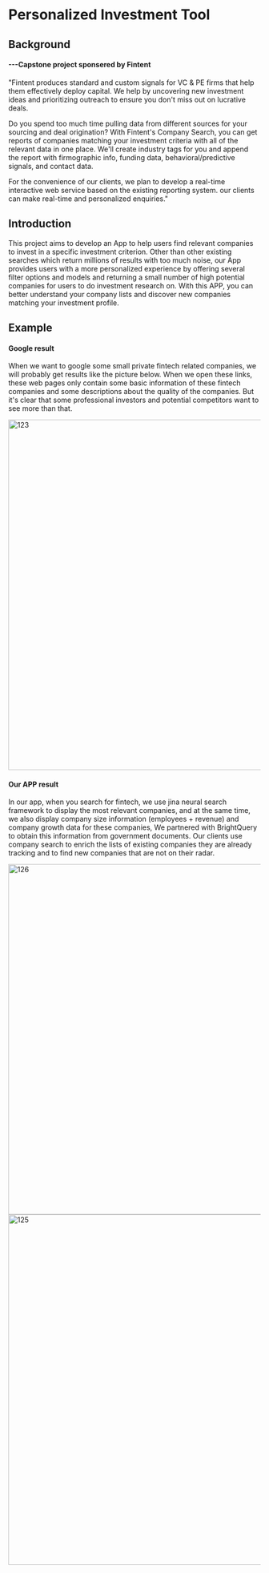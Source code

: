 # Personalized Investment Tool

## Background  
#### ---Capstone project sponsered by Fintent

"Fintent produces standard and custom signals for VC & PE firms that help them effectively deploy capital. We help by uncovering new investment ideas and prioritizing outreach to ensure you don't miss out on lucrative deals.

Do you spend too much time pulling data from different sources for your sourcing and deal origination?
With Fintent's Company Search, you can get reports of companies matching your investment criteria with all of the relevant data in one place. We'll create industry tags for you and append the report with firmographic info, funding data, behavioral/predictive signals, and contact data.

For the convenience of our clients, we plan to develop a real-time interactive web service based on the existing reporting system. our clients can make real-time and personalized enquiries."

## Introduction
This project aims to develop an App to help users find relevant companies to invest in a specific investment criterion. Other than other existing searches which return millions of results with too much noise, our App provides users with a more personalized experience by offering several filter options and models and returning a small number of high potential companies for users to do investment research on. With this APP, you can better understand your company lists and discover new companies matching your investment profile. 

## Example
#### Google result
When we want to google some small private fintech related companies, we will probably get results like the picture below.
When we open these links, these web pages only contain some basic information of these fintech companies and some descriptions about the quality of the companies. But it's clear that some professional investors and potential competitors want to see more than that.

<img width="700" alt="123" src="https://user-images.githubusercontent.com/95459565/184057452-69cf8116-bf48-4bce-af64-d32753a6b3e6.png">

#### Our APP result
In our app, when you search for fintech, we use jina neural search framework to display the most relevant companies, and at the same time, we also display company size information (employees + revenue) and company growth data for these companies, We partnered with BrightQuery to obtain this information from government documents. Our clients use company search to enrich the lists of existing companies they are already tracking and to find new companies that are not on their radar.

<img width="700" alt="126" src="https://user-images.githubusercontent.com/95459565/184061223-24d7c3ba-79f0-4f8e-8499-680c8f041fd0.png">
<img width="700" alt="125" src="https://user-images.githubusercontent.com/95459565/184061103-9259b84f-3685-4430-9b74-d535714b2462.png">
